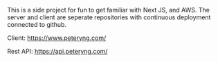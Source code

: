 This is a side project for fun to get familiar with Next JS, and AWS. The server and client are seperate repositories with continuous deployment connected to github.

Client:
https://www.peteryng.com/

Rest API:
https://api.peteryng.com/
